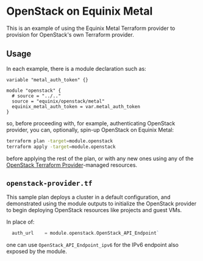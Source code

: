# OpenStack on Equinix Metal

This is an example of using the Equinix Metal Terraform provider to provision for OpenStack's own Terraform provider.

## Usage

In each example, there is a module declaration such as:

```hcl
variable "metal_auth_token" {}

module "openstack" {
  # source = "../.."
  source = "equinix/openstack/metal"
  equinix_metal_auth_token = var.metal_auth_token
}
```

so, before proceeding with, for example, authenticating OpenStack provider, you can, optionally, spin-up OpenStack on Equinix Metal:

```bash
terraform plan -target=module.openstack
terraform apply -target=module.openstack
```

before applying the rest of the plan, or with any new ones using any of the [OpenStack Terraform Provider](https://registry.terraform.io/providers/terraform-provider-openstack/openstack/latest/docs)-managed resources.

## `openstack-provider.tf`

This sample plan deploys a cluster in a default configuration, and demonstrated using the module outputs to initialize the OpenStack provider to begin deploying OpenStack resources like projects and guest VMs. 

In place of:

```go
  auth_url    = module.openstack.OpenStack_API_Endpoint`
```

one can use `OpenStack_API_Endpoint_ipv6` for the IPv6 endpoint also exposed by the module.